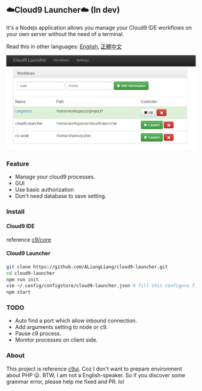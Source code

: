 ## ️☁️Cloud9 Launcher☁️ (In dev)

It's a Nodejs application allows you manage your Cloud9 IDE workflows on your own server without the need of a terminal.

Read this in other languages: [English](REAMDE.md), [正體中文](README.zh-tw.md)

![Screenshot](https://raw.githubusercontent.com/ALiangLiang/cloud9-launcher/master/screenshot.png)

### Feature

- Manage your cloud9 processes.
- GUI
- Use basic authorization
- Don't need database to save setting.

### Install

#### Cloud9 IDE

reference [c9/core](https://github.com/c9/core)

#### Cloud9 Launcher

```sh
git clone https://github.com/ALiangLiang/cloud9-launcher.git
cd cloud9-launcher
npm run init
vim ~/.config/configstore/cloud9-launcher.json # fill this configure file
npm start
```

### TODO

- Auto find a port which allow inbound connection.
- Add arguments setting to node or c9.
- Pause c9 process.
- Monitor processes on client side.

### About

This project is reference [c9ui](https://github.com/orditeck/c9ui). Coz I don't want to prepare environment about PHP 😛. BTW, I am not a English-speaker. So if you discover some grammar error, please help me fixed and PR. lol